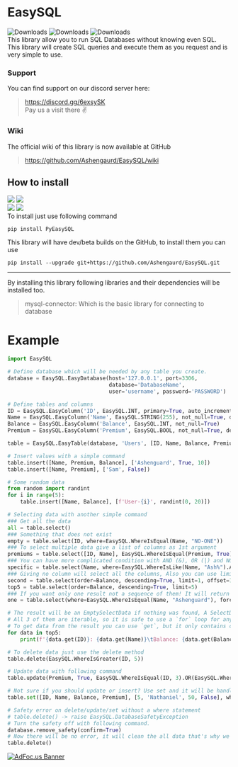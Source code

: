 # EasySQL
![Downloads](https://pepy.tech/badge/pyeasysql)
![Downloads](https://pepy.tech/badge/pyeasysql/week)
![Downloads](https://pepy.tech/badge/pyeasysql/month)  
This library allow you to run SQL Databases without knowing even SQL.  
This library will create SQL queries and execute them as you request and is very simple to use.

### Support
You can find support on our discord server here:
> https://discord.gg/6exsySK  
> Pay us a visit there ✌

### Wiki
The official wiki of this library is now available at GitHub
> https://github.com/Ashengaurd/EasySQL/wiki


## How to install
![](https://img.shields.io/github/v/release/Ashengaurd/EasySQL?label=Release&logo=github&style=plastic)
![](https://img.shields.io/github/last-commit/Ashengaurd/EasySQL/master?label=Date&logo=git&logoColor=blue&style=plastic)  
![](https://img.shields.io/github/v/release/Ashengaurd/EasySQL?include_prereleases&label=Development&logo=github&style=plastic)
![](https://img.shields.io/github/last-commit/Ashengaurd/EasySQL?label=Date&logo=git&logoColor=red&style=plastic)  
To install just use following command
```shell
pip install PyEasySQL
```
This library will have dev/beta builds on the GitHub, to install them you can use

```shell
pip install --upgrade git+https://github.com/Ashengaurd/EasySQL.git
```
***
By installing this library following libraries and their dependencies will be installed too.
> mysql-connector: Which is the basic library for connecting to database

# Example

```python
import EasySQL

# Define database which will be needed by any table you create.
database = EasySQL.EasyDatabase(host='127.0.0.1', port=3306,
                                database='DatabaseName',
                                user='username', password='PASSWORD')

# Define tables and columns
ID = EasySQL.EasyColumn('ID', EasySQL.INT, primary=True, auto_increment=True)
Name = EasySQL.EasyColumn('Name', EasySQL.STRING(255), not_null=True, default='Missing')
Balance = EasySQL.EasyColumn('Balance', EasySQL.INT, not_null=True)
Premium = EasySQL.EasyColumn('Premium', EasySQL.BOOL, not_null=True, default=False)

table = EasySQL.EasyTable(database, 'Users', [ID, Name, Balance, Premium])

# Insert values with a simple command
table.insert([Name, Premium, Balance], ['Ashenguard', True, 10])
table.insert([Name, Premium], ['Sam', False])

# Some random data
from random import randint
for i in range(5):
    table.insert([Name, Balance], [f'User-{i}', randint(0, 20)])

# Selecting data with another simple command
### Get all the data
all = table.select()
### Something that does not exist
empty = table.select(ID, where=EasySQL.WhereIsEqual(Name, "NO-ONE"))
### To select multiple data give a list of columns as 1st argument
premiums = table.select([ID, Name], EasySQL.WhereIsEqual(Premium, True))
### You can have more complicated condition with AND (&), OR (|) and NOT (~)
specific = table.select(Name, where=EasySQL.WhereIsLike(Name, "Ash%").AND(EasySQL.WhereIsLesserEqual(ID, 5)))
### Giving no column will select all the columns, Also you can use limit, offset and order sorting data
second = table.select(order=Balance, descending=True, limit=1, offset=1)
top5 = table.select(order=Balance, descending=True, limit=5)
### If you want only one result not a sequence of them! It will return a SelectData id A data is found or return None if none is found.
one = table.select(where=EasySQL.WhereIsEqual(Name, "Ashenguard"), force_one=True)

# The result will be an EmptySelectData if nothing was found, A SelectData if only one was found, Or a tuple of SelectData
# All 3 of them are iterable, so it is safe to use a `for` loop for any result
# To get data from the result you can use `get`, but it only contains columns requested in select method.
for data in top5:
    print(f'{data.get(ID)}: {data.get(Name)}\tBalance: {data.get(Balance)}')

# To delete data just use the delete method
table.delete(EasySQL.WhereIsGreater(ID, 5))

# Update data with following command
table.update(Premium, True, EasySQL.WhereIsEqual(ID, 3).OR(EasySQL.WhereIsEqual(Name, 'Sam')))

# Not sure if you should update or insert? Use set and it will be handled
table.set([ID, Name, Balance, Premium], [5, 'Nathaniel', 50, False], where=EasySQL.WhereIsEqual(ID, 5))

# Safety error on delete/update/set without a where statement
# table.delete() -> raise EasySQL.DatabaseSafetyException
# Turn the safety off with following command.
database.remove_safety(confirm=True)
# Now there will be no error, it will clean the all data that's why we had safety lock
table.delete()
```

[![AdFoc.us Banner](https://adfoc.us/images/banners/728x90-2.gif)](https://adfoc.us/?refid=497244)
